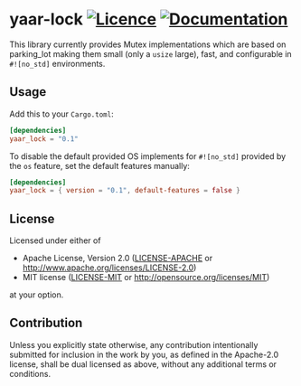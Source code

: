 yaar-lock
[![Licence](https://img.shields.io/badge/license-MIT%20or%20Apache-blue.svg)](#License)
[![Documentation](https://docs.rs/yaar-lock/badge.svg)](https://docs.rs/yaar-lock/)
====

This library currently provides Mutex implementations which are based on parking_lot
making them small (only a `usize` large), fast, and configurable in `#![no_std]`
environments.

## Usage
Add this to your `Cargo.toml`:
```toml
[dependencies]
yaar_lock = "0.1"
```

To disable the default provided OS implements for `#![no_std]` 
provided by the `os` feature, set the default features manually:
```toml
[dependencies]
yaar_lock = { version = "0.1", default-features = false }
```

## License

Licensed under either of

 * Apache License, Version 2.0
   ([LICENSE-APACHE](LICENSE-APACHE) or http://www.apache.org/licenses/LICENSE-2.0)
 * MIT license
   ([LICENSE-MIT](LICENSE-MIT) or http://opensource.org/licenses/MIT)

at your option.

## Contribution

Unless you explicitly state otherwise, any contribution intentionally submitted
for inclusion in the work by you, as defined in the Apache-2.0 license, shall be
dual licensed as above, without any additional terms or conditions.